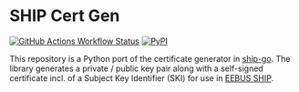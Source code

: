 # SHIP Cert Gen
[![GitHub Actions Workflow Status](https://img.shields.io/github/actions/workflow/status/laurenzfg/ship-cert-gen/python-package.yml)](https://github.com/laurenzfg/ship-cert-gen/actions/workflows/python-package.yml)
[![PyPI](https://img.shields.io/pypi/v/ship-cert-gen?label=pypi%20package)](https://pypi.org/project/ship-cert-gen/)

This repository is a Python port of the certificate generator in [ship-go](https://github.com/enbility/ship-go/blob/dev/cert/cert.go).
The library generates a private / public key pair along with a self-signed certificate incl. of a Subject Key Identifier (SKI) for use in [EEBUS SHIP](https://www.eebus.org/what-is-eebus/).